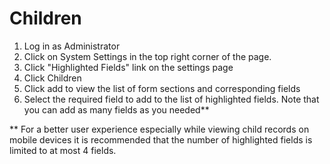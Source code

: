# Children
1. Log in as Administrator
2. Click on System Settings in the top right corner of the page.
3. Click "Highlighted Fields" link on the settings page
4. Click Children
5. Click add to view the list of form sections and corresponding fields
6. Select the required field to add to the list of highlighted fields. Note that you can add as many fields as you needed**

** For a better user experience especially while viewing child records on mobile devices it is recommended that the number of highlighted fields is limited to at most 4 fields.
